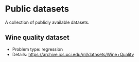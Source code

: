 # Public datasets

A collection of publicly available datasets.

## Wine quality dataset
* Problem type: regression
* Details: https://archive.ics.uci.edu/ml/datasets/Wine+Quality
